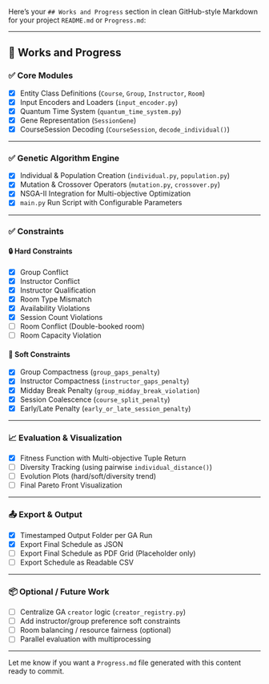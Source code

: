 Here’s your `## Works and Progress` section in clean GitHub-style Markdown for your project `README.md` or `Progress.md`:

---

## 🚧 Works and Progress

### ✅ Core Modules

* [x] Entity Class Definitions (`Course`, `Group`, `Instructor`, `Room`)
* [x] Input Encoders and Loaders (`input_encoder.py`)
* [x] Quantum Time System (`quantum_time_system.py`)
* [x] Gene Representation (`SessionGene`)
* [x] CourseSession Decoding (`CourseSession`, `decode_individual()`)

---

### ✅ Genetic Algorithm Engine

* [x] Individual & Population Creation (`individual.py`, `population.py`)
* [x] Mutation & Crossover Operators (`mutation.py`, `crossover.py`)
* [x] NSGA-II Integration for Multi-objective Optimization
* [x] `main.py` Run Script with Configurable Parameters

---

### ✅ Constraints

#### 🔒 Hard Constraints

* [x] Group Conflict
* [x] Instructor Conflict
* [x] Instructor Qualification
* [x] Room Type Mismatch
* [x] Availability Violations
* [x] Session Count Violations
* [ ] Room Conflict (Double-booked room)
* [ ] Room Capacity Violation

#### 🎯 Soft Constraints

* [x] Group Compactness (`group_gaps_penalty`)
* [x] Instructor Compactness (`instructor_gaps_penalty`)
* [x] Midday Break Penalty (`group_midday_break_violation`)
* [x] Session Coalescence (`course_split_penalty`)
* [x] Early/Late Penalty (`early_or_late_session_penalty`)

---

### 📈 Evaluation & Visualization

* [x] Fitness Function with Multi-objective Tuple Return
* [ ] Diversity Tracking (using pairwise `individual_distance()`)
* [ ] Evolution Plots (hard/soft/diversity trend)
* [ ] Final Pareto Front Visualization

---

### 📤 Export & Output

* [x] Timestamped Output Folder per GA Run
* [x] Export Final Schedule as JSON
* [ ] Export Final Schedule as PDF Grid (Placeholder only)
* [ ] Export Schedule as Readable CSV

---

### 📦 Optional / Future Work

* [ ] Centralize GA `creator` logic (`creator_registry.py`)
* [ ] Add instructor/group preference soft constraints
* [ ] Room balancing / resource fairness (optional)
* [ ] Parallel evaluation with multiprocessing

---

Let me know if you want a `Progress.md` file generated with this content ready to commit.
